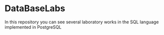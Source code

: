 # DataBaseLabs

In this repository you can see several laboratory works in the SQL language implemented in PostgreSQL
